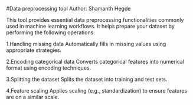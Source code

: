 #Data preprocessing tool
Author: Shamanth Hegde

This tool provides essential data preprocessing functionalities commonly used in machine learning workflows.
It helps prepare your dataset by performing the following operations:

1.Handling missing data
  Automatically fills in missing values using appropriate strategies.

2.Encoding categorical data
  Converts categorical features into numerical format using encoding techniques.

3.Splitting the dataset
  Splits the dataset into training and test sets.

4.Feature scaling
  Applies scaling (e.g., standardization) to ensure features are on a similar scale.
